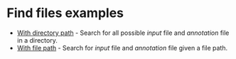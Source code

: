 # Find files examples

- [With directory path](find_files_with_directory_path.ipynb) - Search for all possible _input_ file and _annotation_ file
  in a directory.
- [With file path](find_files_with_file_path.ipynb) - Search for _input_ file and _annotation_ file given a file path.
